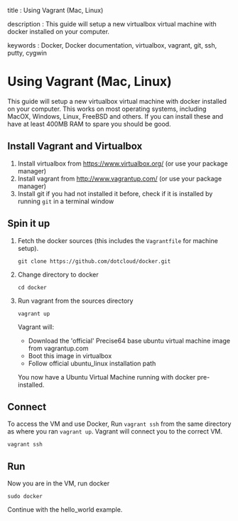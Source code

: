 title
:   Using Vagrant (Mac, Linux)

description
:   This guide will setup a new virtualbox virtual machine with docker
    installed on your computer.

keywords
:   Docker, Docker documentation, virtualbox, vagrant, git, ssh, putty,
    cygwin

Using Vagrant (Mac, Linux)
==========================

This guide will setup a new virtualbox virtual machine with docker
installed on your computer. This works on most operating systems,
including MacOX, Windows, Linux, FreeBSD and others. If you can install
these and have at least 400MB RAM to spare you should be good.

Install Vagrant and Virtualbox
------------------------------

1.  Install virtualbox from <https://www.virtualbox.org/> (or use your
    package manager)
2.  Install vagrant from <http://www.vagrantup.com/> (or use your
    package manager)
3.  Install git if you had not installed it before, check if it is
    installed by running `git` in a terminal window

Spin it up
----------

1.  Fetch the docker sources (this includes the `Vagrantfile` for
    machine setup).

    ~~~~ {.sourceCode .bash}
    git clone https://github.com/dotcloud/docker.git
    ~~~~

2.  Change directory to docker

    ~~~~ {.sourceCode .bash}
    cd docker
    ~~~~

3.  Run vagrant from the sources directory

    ~~~~ {.sourceCode .bash}
    vagrant up
    ~~~~

    Vagrant will:

    -   Download the 'official' Precise64 base ubuntu virtual machine
        image from vagrantup.com
    -   Boot this image in virtualbox
    -   Follow official ubuntu\_linux installation path

    You now have a Ubuntu Virtual Machine running with docker
    pre-installed.

Connect
-------

To access the VM and use Docker, Run `vagrant ssh` from the same
directory as where you ran `vagrant up`. Vagrant will connect you to the
correct VM.

~~~~ {.sourceCode .bash}
vagrant ssh
~~~~

Run
---

Now you are in the VM, run docker

~~~~ {.sourceCode .bash}
sudo docker
~~~~

Continue with the hello\_world example.
